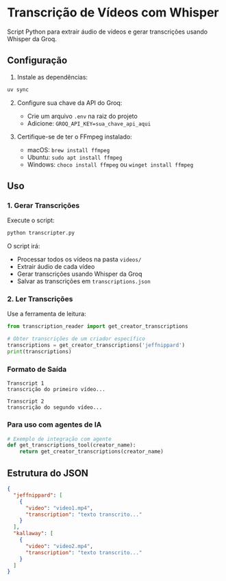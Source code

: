 # Transcrição de Vídeos com Whisper

Script Python para extrair áudio de vídeos e gerar transcrições usando Whisper da Groq.

## Configuração

1. Instale as dependências:
```bash
uv sync
```

2. Configure sua chave da API do Groq:
   - Crie um arquivo `.env` na raiz do projeto
   - Adicione: `GROQ_API_KEY=sua_chave_api_aqui`

3. Certifique-se de ter o FFmpeg instalado:
   - macOS: `brew install ffmpeg`
   - Ubuntu: `sudo apt install ffmpeg`
   - Windows: `choco install ffmpeg` ou `winget install ffmpeg`

## Uso

### 1. Gerar Transcrições

Execute o script:
```bash
python transcripter.py
```

O script irá:
- Processar todos os vídeos na pasta `videos/`
- Extrair áudio de cada vídeo
- Gerar transcrições usando Whisper da Groq
- Salvar as transcrições em `transcriptions.json`

### 2. Ler Transcrições

Use a ferramenta de leitura:

```python
from transcription_reader import get_creator_transcriptions

# Obter transcrições de um criador específico
transcriptions = get_creator_transcriptions('jeffnippard')
print(transcriptions)
```

### Formato de Saída

```
Transcript 1
transcrição do primeiro vídeo...

Transcript 2
transcrição do segundo vídeo...
```

### Para uso com agentes de IA

```python
# Exemplo de integração com agente
def get_transcriptions_tool(creator_name):
    return get_creator_transcriptions(creator_name)
```

## Estrutura do JSON

```json
{
  "jeffnippard": [
    {
      "video": "video1.mp4",
      "transcription": "texto transcrito..."
    }
  ],
  "kallaway": [
    {
      "video": "video2.mp4", 
      "transcription": "texto transcrito..."
    }
  ]
}
```

